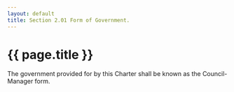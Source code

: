 ```yaml
---
layout: default 
title: Section 2.01 Form of Government.
---
```


{{ page.title }}
================

The government provided for by this Charter shall be known as the
Council-Manager form.
